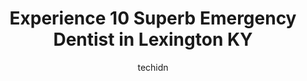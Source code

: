 ---
layout: ampstory
image: https://i0.wp.com/www.depkes.org/wp-content/uploads/2023/06/emergency-dentist-0-in-lexington-ky-1685841544.jpeg?resize=640,853
author: techidn
featured: false
description: Discover the impressive array of Emergency Dentist options in Lexington KY, where you can find 10 of the largest Emergency Dentist establishments in the area. From renowned classics to hidde
title: Experience 10 Superb Emergency Dentist in Lexington KY
cover:
   title: Experience 10 Superb Emergency Dentist in Lexington KY
   subtitle: Rickpate
   background: https://www.depkes.org/wp-content/uploads/2023/06/emergency-dentist-0-in-lexington-ky-1685841544.jpeg

pages: 
 - layout: thirds
   top: <h1>#1 Associated Family Dental Care</h1>
   bottom: "<p>Very laid back staff. Doc  was very polite. The little pictures on the wall are a nice touch. Most of the time you will hear someone say oh you should have gone to the de</p>"
   background: https://www.depkes.org/wp-content/uploads/2023/06/emergency-dentist-1-in-lexington-ky-1685841544.jpeg
   backgroundblur: true
 - layout: thirds
   top: <h1>#2 Aspen Dental</h1>
   bottom: "<p>They were wonderful.  They took excellent care of me.  Im 71 and never have I had a good experience at the dentist until this morning.  They took the time to explain thi</p>"
   background: https://www.depkes.org/wp-content/uploads/2023/06/emergency-dentist-2-in-lexington-ky-1685841545.jpeg
   cta:
      link: https://www.depkes.org/blog/experience-10-superb-emergency-dentist-in-lexington-ky/
      text: Experience 10 Superb Emergency Dentist in Lexington KY
 - layout: thirds
   top: <h1>#3 Dentistry Plus</h1>
   bottom: "<p>2800 Palumbo Dr Suite 101, Lexington, KY 40509, United States</p>"
   background: https://www.depkes.org/wp-content/uploads/2023/06/emergency-dentist-3-in-lexington-ky-1685841545.jpeg
   cta:
      link: https://www.depkes.org/blog/experience-10-superb-emergency-dentist-in-lexington-ky/
      text: Experience 10 Superb Emergency Dentist in Lexington KY
 - layout: thirds
   top: <h1>#4 Dental Wellness of Lexington</h1>
   bottom: "<p>527 Wellington Way Suite 120, Lexington, KY 40503, United States</p>"
   background: https://images.unsplash.com/photo-1632260260864-caf7fde5ec36?ixlib=rb-4.0.3&ixid=MnwxMjA3fDB8MHxwaG90by1wYWdlfHx8fGVufDB8fHx8&auto=format&fit=crop&w=640&h=853&q=80
   cta:
      link: https://www.depkes.org/blog/experience-10-superb-emergency-dentist-in-lexington-ky/
      text: Experience 10 Superb Emergency Dentist in Lexington KY
 - layout: thirds
   top: <h1>#5 Commonwealth Smiles of Lexington</h1>
   bottom: "<p>2351 Huguenard Dr # 100, Lexington, KY 40503, United States</p>"
   background: https://images.unsplash.com/photo-1527066579998-dbbae57f45ce?ixlib=rb-4.0.3&ixid=MnwxMjA3fDB8MHxwaG90by1wYWdlfHx8fGVufDB8fHx8&auto=format&fit=crop&w=640&h=853&q=80
   cta:
      link: https://www.depkes.org/blog/experience-10-superb-emergency-dentist-in-lexington-ky/
      text: Experience 10 Superb Emergency Dentist in Lexington KY
 - layout: thirds
   top: <h1>#6 Schroeder Dentistry</h1>
   bottom: "<p>2401 Regency Rd #202, Lexington, KY 40503, United States</p>"
   background: https://images.unsplash.com/photo-1496096265110-f83ad7f96608?ixlib=rb-4.0.3&ixid=MnwxMjA3fDB8MHxwaG90by1wYWdlfHx8fGVufDB8fHx8&auto=format&fit=crop&w=640&h=853&q=80
   cta:
      link: https://www.depkes.org/blog/experience-10-superb-emergency-dentist-in-lexington-ky/
      text: Experience 10 Superb Emergency Dentist in Lexington KY
 - layout: thirds
   top: <h1>#7 Arnold Dental</h1>
   bottom: "<p>699 Perimeter Dr Suite 200, Lexington, KY 40517, United States</p>"
   background: https://images.unsplash.com/photo-1564951434112-64d74cc2a2d7?ixlib=rb-4.0.3&ixid=MnwxMjA3fDB8MHxwaG90by1wYWdlfHx8fGVufDB8fHx8&auto=format&fit=crop&w=640&h=853&q=80
   cta:
      link: https://www.depkes.org/blog/experience-10-superb-emergency-dentist-in-lexington-ky/
      text: Experience 10 Superb Emergency Dentist in Lexington KY
 - layout: thirds
   middle: Continue reading...
   background: https://images.unsplash.com/photo-1557672172-298e090bd0f1?ixlib=rb-4.0.3&ixid=MnwxMjA3fDB8MHxwaG90by1wYWdlfHx8fGVufDB8fHx8&auto=format&fit=crop&w=640&h=853&q=80
   cta:
      link: https://www.depkes.org/blog/experience-10-superb-emergency-dentist-in-lexington-ky/
      text: Experience 10 Superb Emergency Dentist in Lexington KY
      
---